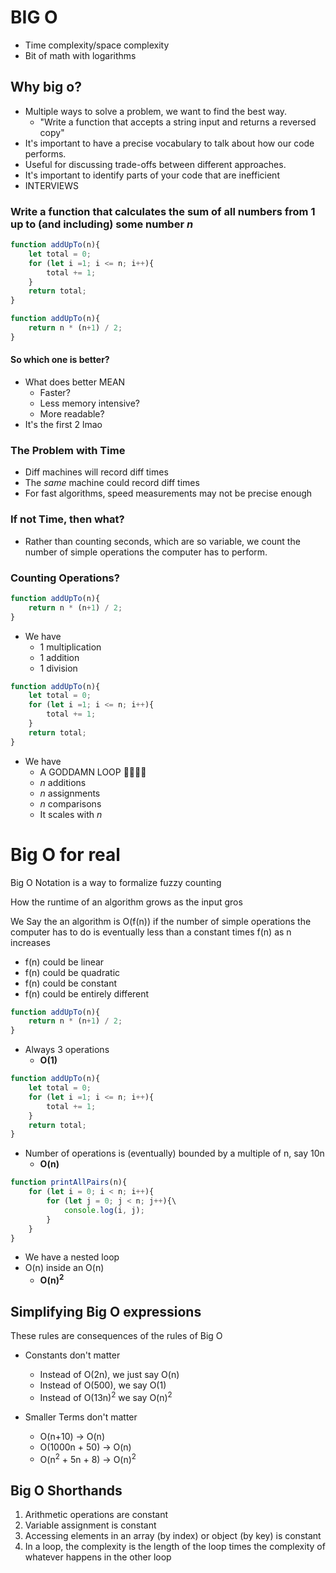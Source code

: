 # BIG O
- Time complexity/space complexity
- Bit of math with logarithms

## Why big o?
 - Multiple ways to solve a problem, we want to find the best way. 
    + "Write a function that accepts a string input and returns a reversed copy" 
- It's important to have a precise vocabulary to talk about how our code performs.
- Useful for discussing trade-offs between different approaches.
- It's important to identify parts of your code that are inefficient 
- INTERVIEWS 

### Write a function that calculates the sum of all numbers from 1 up to (and including) some number *n*
```js
function addUpTo(n){
    let total = 0;
    for (let i =1; i <= n; i++){
        total += 1;
    }
    return total;
}
```

```js
function addUpTo(n){
    return n * (n+1) / 2;
}
```

#### So which one is better?
- What does better MEAN
    + Faster?
    + Less memory intensive?
    + More readable? 
- It's the first 2 lmao

### The Problem with Time
- Diff machines will record diff times
- The *same* machine could record diff times
- For fast algorithms, speed measurements may not be precise enough

### If not Time, then what?
- Rather than counting seconds, which are so variable, we count the number of simple operations the computer has to perform.

### Counting Operations? 

```js
function addUpTo(n){
    return n * (n+1) / 2;
}
```
- We have 
    - 1 multiplication
    - 1 addition
    - 1 division


```js
function addUpTo(n){
    let total = 0;
    for (let i =1; i <= n; i++){
        total += 1;
    }
    return total;
}
```
- We have 
    - A GODDAMN LOOP 🚨🚨🚨🚨
    - *n* additions
    - *n* assignments
    - *n* comparisons 
    - It scales with *n*


# Big O for real
Big O Notation is a way to formalize fuzzy counting

How the runtime of an algorithm grows as the input gros

We Say the an algorithm is O(f(n)) if the number of simple operations the computer has to do is eventually less than a constant times f(n) as n increases

- f(n) could be linear 
- f(n) could be quadratic
- f(n) could be constant
- f(n) could be entirely different

```js
function addUpTo(n){
    return n * (n+1) / 2;
}
```
- Always 3 operations
    - **O(1)**

```js
function addUpTo(n){
    let total = 0;
    for (let i =1; i <= n; i++){
        total += 1;
    }
    return total;
}
```
- Number of operations is (eventually) bounded by a multiple of n, say 10n
    - **O(n)**

```js
function printAllPairs(n){
    for (let i = 0; i < n; i++){
        for (let j = 0; j < n; j++){\
            console.log(i, j);
        }
    }
}
```
- We have a nested loop
- O(n) inside an O(n)
    - **O(n)<sup>2</sup>**


## Simplifying Big O expressions

These rules are consequences of the rules of Big O

- Constants don't matter
    - Instead of O(2n), we just say O(n)
    - Instead of O(500), we say O(1)
    - Instead of O(13n)<sup>2</sup> we say O(n)<sup>2</sup>

- Smaller Terms don't matter
    - O(n+10) -> O(n)
    - O(1000n + 50) -> O(n)
    - O(n<sup>2</sup> + 5n + 8) -> O(n)<sup>2</sup>

## Big O Shorthands
1) Arithmetic operations are constant
2) Variable assignment is constant
3) Accessing elements in an array (by index) or object (by key) is constant
4) In a loop, the complexity is the length of the loop times the complexity of whatever happens in the other loop


